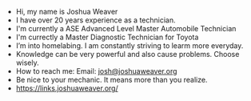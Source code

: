- Hi, my name is Joshua Weaver
- I have over 20 years experience as a technician.
- I'm currently a ASE Advanced Level Master Automobile Technician
- I'm currectly a Master Diagnostic Technician for Toyota
- I’m into homelabing. I am constantly striving to learm more everyday.
- Knowledge can be very powerful and also cause problems. Choose wisely.
- How to reach me: Email: josh@joshuaweaver.org
- Be nice to your mechanic. It means more than you realize.
- https://links.joshuaweaver.org/
